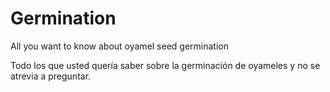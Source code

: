 # Germination
All you want to know about oyamel seed germination

Todo los que usted quería saber sobre la germinación de oyameles y no se atrevia a preguntar.
